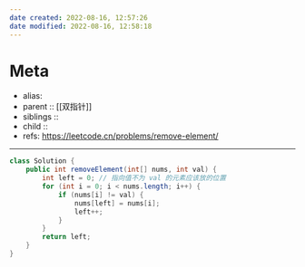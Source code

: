 ```yaml
---
date created: 2022-08-16, 12:57:26
date modified: 2022-08-16, 12:58:18
---
```


# Meta

- alias:
- parent :: [[双指针]]
- siblings ::
- child ::
- refs: https://leetcode.cn/problems/remove-element/

---

```java
class Solution {
    public int removeElement(int[] nums, int val) {
        int left = 0; // 指向值不为 val 的元素应该放的位置
        for (int i = 0; i < nums.length; i++) {
            if (nums[i] != val) {
                nums[left] = nums[i];
                left++;
            }
        }
        return left;
    }
}
```